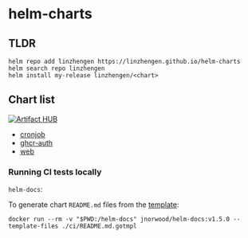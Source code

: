 # helm-charts

## TLDR

```console
helm repo add linzhengen https://linzhengen.github.io/helm-charts
helm search repo linzhengen
helm install my-release linzhengen/<chart>
```

## Chart list
[![Artifact HUB](https://img.shields.io/endpoint?url=https://artifacthub.io/badge/repository/linzhengen)](https://artifacthub.io/packages/search?repo=linzhengen)

- [cronjob](https://artifacthub.io/packages/helm/linzhengen/cronjob)
- [ghcr-auth](https://artifacthub.io/packages/helm/linzhengen/ghcr-auth)
- [web](https://artifacthub.io/packages/helm/linzhengen/web)

### Running CI tests locally
`helm-docs`:

  To generate chart `README.md` files from the [template](ci/README.md.gotmpl):

  ```console
  docker run --rm -v "$PWD:/helm-docs" jnorwood/helm-docs:v1.5.0 --template-files ./ci/README.md.gotmpl
  ```
